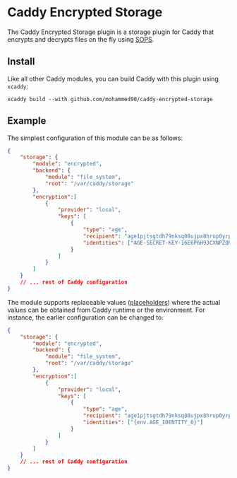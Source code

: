 Caddy Encrypted Storage
======================

The Caddy Encrypted Storage plugin is a storage plugin for Caddy that encrypts and decrypts files on the fly using [SOPS](https://github.com/getsops/sops).

## Install

Like all other Caddy modules, you can build Caddy with this plugin using `xcaddy`:

```shell
xcaddy build --with github.com/mohammed90/caddy-encrypted-storage
```

## Example

The simplest configuration of this module can be as follows:

```json
{
	"storage": {
		"module": "encrypted",
		"backend": {
			"module": "file_system",
			"root": "/var/caddy/storage"
		},
		"encryption":[
			{
				"provider": "local",
				"keys": [
					{
						"type": "age",
						"recipient": "age1pjtsgtdh79nksq08ujpx8hrup0yrpn4sw3gxl4yyh0vuggjjp3ls7f42y2",
						"identities": ["AGE-SECRET-KEY-16E6P6H93CXNPZQRJVNA5NMK4X06ZHCDU4ED9U89E3PZMASSMC46SX99PEW"]
					}
				]
			}
		]
	}
	// ... rest of Caddy configuration
}
```

The module supports replaceable values ([placeholders](https://caddyserver.com/docs/conventions#placeholders)) where the actual values can be obtained from Caddy runtime or the environment. For instance, the earlier configuration can be changed to:

```json
{
	"storage": {
		"module": "encrypted",
		"backend": {
			"module": "file_system",
			"root": "/var/caddy/storage"
		},
		"encryption":[
			{
				"provider": "local",
				"keys": [
					{
						"type": "age",
						"recipient": "age1pjtsgtdh79nksq08ujpx8hrup0yrpn4sw3gxl4yyh0vuggjjp3ls7f42y2",
						"identities": ["{env.AGE_IDENTITY_0}"]
					}
				]
			}
		]
	}
	// ... rest of Caddy configuration
}
```